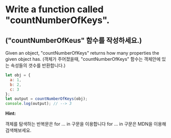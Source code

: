 # Write a function called "countNumberOfKeys".  

## ("countNumberOfKeus" 함수를 작성하세요.)

Given an object, "countNumberOfKeys" returns how many properties the given object has.
(객체가 주어졌을때, "countNumberOfKeys" 함수는 객체안에 있는 속성들의 갯수를 반환합니다.)

```js
let obj = {
  a: 1,
  b: 2,
  c: 3
};
let output = countNumberOfKeys(obj);
console.log(output); // --> 3
```

**Hint:**

객체를 탐색하는 반복문은 for ... in 구문을 이용합니다
for ... in 구문은 MDN을 이용해 검색해보세요.